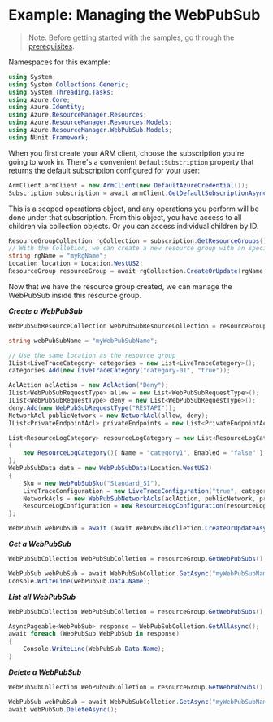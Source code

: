 # Example: Managing the WebPubSub

>Note: Before getting started with the samples, go through the [prerequisites](https://github.com/Azure/azure-sdk-for-net/tree/main/sdk/resourcemanager/Azure.ResourceManager#prerequisites).

Namespaces for this example:
```C# Snippet:Manage_WebPubSub_Namespaces
using System;
using System.Collections.Generic;
using System.Threading.Tasks;
using Azure.Core;
using Azure.Identity;
using Azure.ResourceManager.Resources;
using Azure.ResourceManager.Resources.Models;
using Azure.ResourceManager.WebPubSub.Models;
using NUnit.Framework;
```

When you first create your ARM client, choose the subscription you're going to work in. There's a convenient `DefaultSubscription` property that returns the default subscription configured for your user:

```C# Snippet:Managing_Resource_Groups_DefaultSubscription
ArmClient armClient = new ArmClient(new DefaultAzureCredential());
Subscription subscription = await armClient.GetDefaultSubscriptionAsync();
```

This is a scoped operations object, and any operations you perform will be done under that subscription. From this object, you have access to all children via collection objects. Or you can access individual children by ID.

```C# Snippet:Managing_Resource_Groups_GetResourceGroupCollection
ResourceGroupCollection rgCollection = subscription.GetResourceGroups();
// With the Colletion, we can create a new resource group with an specific name
string rgName = "myRgName";
Location location = Location.WestUS2;
ResourceGroup resourceGroup = await rgCollection.CreateOrUpdate(rgName, new ResourceGroupData(location)).WaitForCompletionAsync();
```

Now that we have the resource group created, we can manage the WebPubSub inside this resource group.

***Create a WebPubSub***

```C# Snippet:Managing_WebPubSub_CreateWebPubSub
WebPubSubResourceCollection webPubSubResourceCollection = resourceGroup.GetWebPubSubResources();

string webPubSubName = "myWebPubSubName";

// Use the same location as the resource group
IList<LiveTraceCategory> categories = new List<LiveTraceCategory>();
categories.Add(new LiveTraceCategory("category-01", "true"));

AclAction aclAction = new AclAction("Deny");
IList<WebPubSubRequestType> allow = new List<WebPubSubRequestType>();
IList<WebPubSubRequestType> deny = new List<WebPubSubRequestType>();
deny.Add(new WebPubSubRequestType("RESTAPI"));
NetworkAcl publicNetwork = new NetworkAcl(allow, deny);
IList<PrivateEndpointAcl> privateEndpoints = new List<PrivateEndpointAcl>();

List<ResourceLogCategory> resourceLogCategory = new List<ResourceLogCategory>()
{
    new ResourceLogCategory(){ Name = "category1", Enabled = "false" }
};
WebPubSubData data = new WebPubSubData(Location.WestUS2)
{
    Sku = new WebPubSubSku("Standard_S1"),
    LiveTraceConfiguration = new LiveTraceConfiguration("true", categories),
    NetworkAcls = new WebPubSubNetworkAcls(aclAction, publicNetwork, privateEndpoints),
    ResourceLogConfiguration = new ResourceLogConfiguration(resourceLogCategory),
};

WebPubSub webPubSub = await (await WebPubSubColletion.CreateOrUpdateAsync(webPubSubName, data)).WaitForCompletionAsync();
```

***Get a WebPubSub***

```C# Snippet:Managing_WebPubSub_GetWebPubSub
WebPubSubCollection WebPubSubColletion = resourceGroup.GetWebPubSubs();

WebPubSub webPubSub = await WebPubSubColletion.GetAsync("myWebPubSubName");
Console.WriteLine(webPubSub.Data.Name);
```

***List all WebPubSub***

```C# Snippet:Managing_WebPubSub_ListAllWebPubSub
WebPubSubCollection WebPubSubColletion = resourceGroup.GetWebPubSubs();

AsyncPageable<WebPubSub> response = WebPubSubColletion.GetAllAsync();
await foreach (WebPubSub WebPubSub in response)
{
    Console.WriteLine(WebPubSub.Data.Name);
}
```

***Delete a WebPubSub***

```C# Snippet:Managing_WebPubSub_DeleteWebPubSub
WebPubSubCollection WebPubSubColletion = resourceGroup.GetWebPubSubs();

WebPubSub webPubSub = await WebPubSubColletion.GetAsync("myWebPubSubName");
await webPubSub.DeleteAsync();
```
